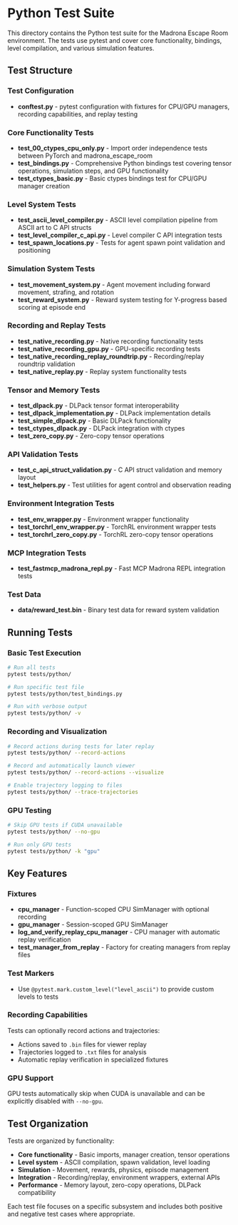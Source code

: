 # Python Test Suite

This directory contains the Python test suite for the Madrona Escape Room environment. The tests use pytest and cover core functionality, bindings, level compilation, and various simulation features.

## Test Structure

### Test Configuration
- **conftest.py** - pytest configuration with fixtures for CPU/GPU managers, recording capabilities, and replay testing

### Core Functionality Tests
- **test_00_ctypes_cpu_only.py** - Import order independence tests between PyTorch and madrona_escape_room
- **test_bindings.py** - Comprehensive Python bindings test covering tensor operations, simulation steps, and GPU functionality  
- **test_ctypes_basic.py** - Basic ctypes bindings test for CPU/GPU manager creation

### Level System Tests
- **test_ascii_level_compiler.py** - ASCII level compilation pipeline from ASCII art to C API structs
- **test_level_compiler_c_api.py** - Level compiler C API integration tests
- **test_spawn_locations.py** - Tests for agent spawn point validation and positioning

### Simulation System Tests
- **test_movement_system.py** - Agent movement including forward movement, strafing, and rotation
- **test_reward_system.py** - Reward system testing for Y-progress based scoring at episode end

### Recording and Replay Tests
- **test_native_recording.py** - Native recording functionality tests
- **test_native_recording_gpu.py** - GPU-specific recording tests
- **test_native_recording_replay_roundtrip.py** - Recording/replay roundtrip validation
- **test_native_replay.py** - Replay system functionality tests

### Tensor and Memory Tests
- **test_dlpack.py** - DLPack tensor format interoperability
- **test_dlpack_implementation.py** - DLPack implementation details
- **test_simple_dlpack.py** - Basic DLPack functionality
- **test_ctypes_dlpack.py** - DLPack integration with ctypes
- **test_zero_copy.py** - Zero-copy tensor operations

### API Validation Tests
- **test_c_api_struct_validation.py** - C API struct validation and memory layout
- **test_helpers.py** - Test utilities for agent control and observation reading

### Environment Integration Tests
- **test_env_wrapper.py** - Environment wrapper functionality
- **test_torchrl_env_wrapper.py** - TorchRL environment wrapper tests
- **test_torchrl_zero_copy.py** - TorchRL zero-copy tensor operations

### MCP Integration Tests
- **test_fastmcp_madrona_repl.py** - Fast MCP Madrona REPL integration tests

### Test Data
- **data/reward_test.bin** - Binary test data for reward system validation

## Running Tests

### Basic Test Execution
```bash
# Run all tests
pytest tests/python/

# Run specific test file
pytest tests/python/test_bindings.py

# Run with verbose output
pytest tests/python/ -v
```

### Recording and Visualization
```bash
# Record actions during tests for later replay
pytest tests/python/ --record-actions

# Record and automatically launch viewer
pytest tests/python/ --record-actions --visualize

# Enable trajectory logging to files
pytest tests/python/ --trace-trajectories
```

### GPU Testing
```bash
# Skip GPU tests if CUDA unavailable
pytest tests/python/ --no-gpu

# Run only GPU tests
pytest tests/python/ -k "gpu"
```

## Key Features

### Fixtures
- **cpu_manager** - Function-scoped CPU SimManager with optional recording
- **gpu_manager** - Session-scoped GPU SimManager  
- **log_and_verify_replay_cpu_manager** - CPU manager with automatic replay verification
- **test_manager_from_replay** - Factory for creating managers from replay files

### Test Markers
- Use `@pytest.mark.custom_level("level_ascii")` to provide custom levels to tests

### Recording Capabilities
Tests can optionally record actions and trajectories:
- Actions saved to `.bin` files for viewer replay
- Trajectories logged to `.txt` files for analysis
- Automatic replay verification in specialized fixtures

### GPU Support
GPU tests automatically skip when CUDA is unavailable and can be explicitly disabled with `--no-gpu`.

## Test Organization

Tests are organized by functionality:
- **Core functionality** - Basic imports, manager creation, tensor operations
- **Level system** - ASCII compilation, spawn validation, level loading
- **Simulation** - Movement, rewards, physics, episode management  
- **Integration** - Recording/replay, environment wrappers, external APIs
- **Performance** - Memory layout, zero-copy operations, DLPack compatibility

Each test file focuses on a specific subsystem and includes both positive and negative test cases where appropriate.